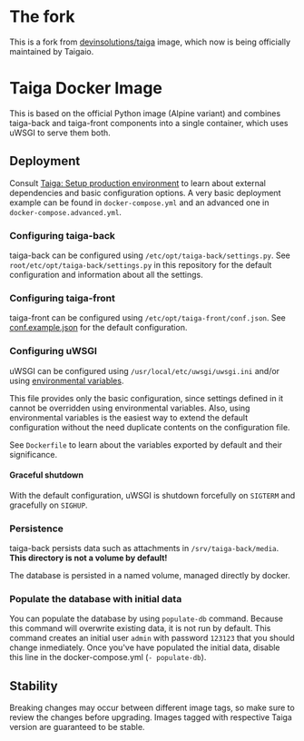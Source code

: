 # The fork

This is a fork from [devinsolutions/taiga](https://github.com/devinsolutions/docker-taiga) image,
which now is being officially maintained by Taigaio.

# Taiga Docker Image

This is based on the official Python image (Alpine variant) and combines
taiga-back and taiga-front components into a single container, which uses
uWSGI to serve them both.

## Deployment

Consult [Taiga: Setup production environment](https://taigaio.github.io/taiga-doc/dist/setup-production.html) to learn about external dependencies and basic configuration options. A very basic deployment example can be found in `docker-compose.yml` and an advanced one in `docker-compose.advanced.yml`.

### Configuring taiga-back

taiga-back can be configured using `/etc/opt/taiga-back/settings.py`. See `root/etc/opt/taiga-back/settings.py` in this repository for the default configuration and information about all the settings.

### Configuring taiga-front

taiga-front can be configured using `/etc/opt/taiga-front/conf.json`. See [conf.example.json](https://github.com/taigaio/taiga-front/blob/stable/conf/conf.example.json) for the default configuration.

### Configuring uWSGI

uWSGI can be configured using `/usr/local/etc/uwsgi/uwsgi.ini` and/or using [environmental variables](https://uwsgi-docs.readthedocs.io/en/latest/Configuration.html#environment-variables).

This file provides only the basic configuration, since settings defined in it cannot be overridden using environmental variables. Also, using environmental variables is the easiest way to extend the default configuration without the need duplicate contents on the configuration file.

See `Dockerfile` to learn about the variables exported by default and their significance.

#### Graceful shutdown

With the default configuration, uWSGI is shutdown forcefully on `SIGTERM` and gracefully on `SIGHUP`.

### Persistence

taiga-back persists data such as attachments in `/srv/taiga-back/media`.  **This directory is not a volume by default!**

The database is persisted in a named volume, managed directly by docker.

### Populate the database with initial data

You can populate the database by using `populate-db` command. Because this command will overwrite existing data, it is not run by default.
This command creates an initial user `admin` with password `123123` that you should change inmediately.
Once you've have populated the initial data, disable this line in the docker-compose.yml (`- populate-db`).

## Stability

Breaking changes may occur between different image tags, so make sure to review the changes before upgrading. Images tagged with respective Taiga version are guaranteed to be stable.
